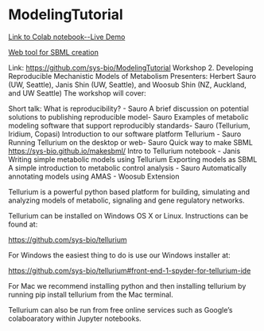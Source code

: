 # ModelingTutorial

[Link to Colab notebook--Live Demo](https://colab.research.google.com/drive/1Q7NN00HlnC5tL-rIDMw7QeR6B9obC_Rb?usp=sharing)

[Web tool for SBML creation](https://sys-bio.github.io/makesbml/)

Link: https://github.com/sys-bio/ModelingTutorial
Workshop 2. Developing Reproducible Mechanistic Models  of Metabolism 
Presenters: Herbert Sauro  (UW, Seattle), Janis Shin (UW, Seattle), and Woosub Shin (NZ, Auckland, and UW Seattle)
The workshop will cover:

Short talk: What is reproducibility?  - Sauro
A brief discussion on potential solutions to publishing reproducible model- Sauro
Examples of metabolic modeling software that support reproducibly standards- Sauro (Tellurium, Iridium, Copasi)
Introduction to our software platform Tellurium - Sauro
Running Tellurium on the desktop or web- Sauro
Quick way to make SBML 
https://sys-bio.github.io/makesbml/
Intro to Tellurium notebook - Janis
Writing simple metabolic models using Tellurium
Exporting models as SBML
A simple introduction to metabolic control analysis - Sauro
Automatically annotating models using AMAS - Woosub
Extension

Tellurium is a powerful python based platform for building, simulating and analyzing models of metabolic, signaling and gene regulatory networks. 

Tellurium can be installed on Windows OS X or Linux. Instructions can be found at: 

https://github.com/sys-bio/tellurium

For Windows the easiest thing to do is use our Windows installer at:

https://github.com/sys-bio/tellurium#front-end-1-spyder-for-tellurium-ide

For Mac we recommend installing python and then installing tellurium by running pip install tellurium from the Mac terminal.

Tellurium can also be run from free online services such as Google’s colaboaratory within Jupyter notebooks.



